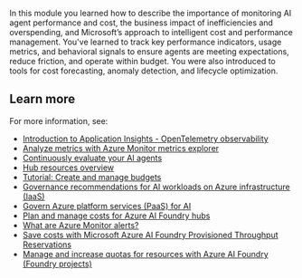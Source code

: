 In this module you learned how to describe the importance of monitoring AI agent performance and cost, the business impact of inefficiencies and overspending, and Microsoft’s approach to intelligent cost and performance management. You've learned to track key performance indicators, usage metrics, and behavioral signals to ensure agents are meeting expectations, reduce friction, and operate within budget. You were also introduced to tools for cost forecasting, anomaly detection, and lifecycle optimization.

## Learn more

For more information, see:

- [Introduction to Application Insights - OpenTelemetry observability](/azure/azure-monitor/app/app-insights-overview)
- [Analyze metrics with Azure Monitor metrics explorer](/azure/azure-monitor/metrics/analyze-metrics)
- [Continuously evaluate your AI agents](/azure/ai-foundry/how-to/continuous-evaluation-agents)
- [Hub resources overview](/azure/ai-foundry/concepts/ai-resources)
- [Tutorial: Create and manage budgets](/azure/cost-management-billing/costs/tutorial-acm-create-budgets?tabs=psbudget)
- [Governance recommendations for AI workloads on Azure infrastructure (IaaS)](/azure/cloud-adoption-framework/scenarios/ai/infrastructure/governance)
- [Govern Azure platform services (PaaS) for AI](/azure/cloud-adoption-framework/scenarios/ai/platform/governance)
- [Plan and manage costs for Azure AI Foundry hubs](/azure/ai-foundry/how-to/costs-plan-manage)
- [What are Azure Monitor alerts?](/azure/azure-monitor/alerts/alerts-overview)
- [Save costs with Microsoft Azure AI Foundry Provisioned Throughput Reservations](/azure/cost-management-billing/reservations/azure-ai-foundry)
- [Manage and increase quotas for resources with Azure AI Foundry (Foundry projects)](/azure/ai-foundry/how-to/quota)
